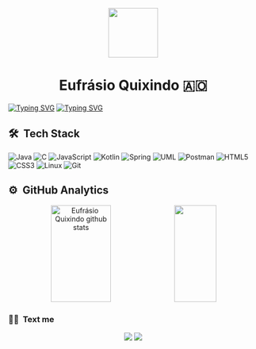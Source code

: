 <p align="center">
<img src="https://media.giphy.com/media/v1.Y2lkPTc5MGI3NjExcG5wYXVpcWQ5ZWl6cmY2aGJkbWt6NTRrNDViN3Axanp5cmYwMHR2cSZlcD12MV9pbnRlcm5hbF9naWZfYnlfaWQmY3Q9cw/sLoRDJqV5XoOScXOuH/giphy.gif" width="100">
</p>

<h1 align="center">Eufrásio Quixindo  🇦🇴</h1>

[![Typing SVG](https://readme-typing-svg.herokuapp.com/?color=f0f0f0&size=35&center=true&vCenter=true&width=1000&lines=Software+Engineer+:%29)](https://git.io/typing-svg)
[![Typing SVG](https://readme-typing-svg.herokuapp.com/?color=f0f0f0&size=35&center=true&vCenter=true&width=1000&lines=BACKEND+|+MOBLIE)](https://git.io/typing-svg)

## 🛠 &nbsp;Tech Stack

![Java](https://img.shields.io/badge/java-%23ED8B00.svg?style=for-the-badge&logo=openjdk&logoColor=white)
![C](https://img.shields.io/badge/c-%2300599C.svg?style=for-the-badge&logo=c&logoColor=white)
![JavaScript](https://img.shields.io/badge/javascript-%23323330.svg?style=for-the-badge&logo=javascript&logoColor=%23F7DF1E)
![Kotlin](https://img.shields.io/badge/kotlin-%237F52FF.svg?style=for-the-badge&logo=kotlin&logoColor=white)
![Spring](https://img.shields.io/badge/spring-%236DB33F.svg?style=for-the-badge&logo=spring&logoColor=white)
![UML](https://img.shields.io/badge/UML-02569B?style=for-the-badge&logo=uml&logoColor=white)
![Postman](https://img.shields.io/badge/Postman-FF6C37?style=for-the-badge&logo=postman&logoColor=white)
![HTML5](https://img.shields.io/badge/html5-%23E34F26.svg?style=for-the-badge&logo=html5&logoColor=white)
![CSS3](https://img.shields.io/badge/css3-%231572B6.svg?style=for-the-badge&logo=css3&logoColor=white)
![Linux](https://img.shields.io/badge/Linux-FCC624?style=for-the-badge&logo=linux&logoColor=black)
![Git](https://img.shields.io/badge/git-%23F05033.svg?style=for-the-badge&logo=git&logoColor=white)&nbsp;

## ⚙️ &nbsp;GitHub Analytics 
<div align="center">  
  <img width="49%" height="195px" src="https://github-readme-stats.vercel.app/api?username=QuixindoDev&show_icons=true&count_private=true&hide_border=true&title_color=f0f0f0&icon_color=00bfbf&text_color=c9d1d9&bg_color=0d1117" alt="Eufrásio Quixindo github stats" /> 
  <img width="41%" height="195px" src="https://github-readme-stats.vercel.app/api/top-langs/?username=QuixindoDev&layout=compact&hide_border=true&title_color=f0f0f0f0&text_color=00bfbf&bg_color=0d1117" />
</div>
  
### 🤝🏻 &nbsp;Text me

<p align="center">
<a href="https://www.linkedin.com/in/quixindo/"><img src="https://img.shields.io/badge/linkedin-%230077B5.svg?style=for-the-badge&logo=linkedin&logoColor=white"/></a>
<a href="mailto:eufrasio.dev@gmail.com"><img src="https://img.shields.io/badge/Gmail-D14836?style=for-the-badge&logo=gmail&logoColor=white"/></a>
